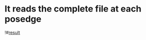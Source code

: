 # It reads the complete file at each posedge 
!#[result](https://github.com/CHIRANJEET1729DAS/CHACHA_32-bit-computer/blob/main/Pipelline/Fetch_instructions/image.png)
